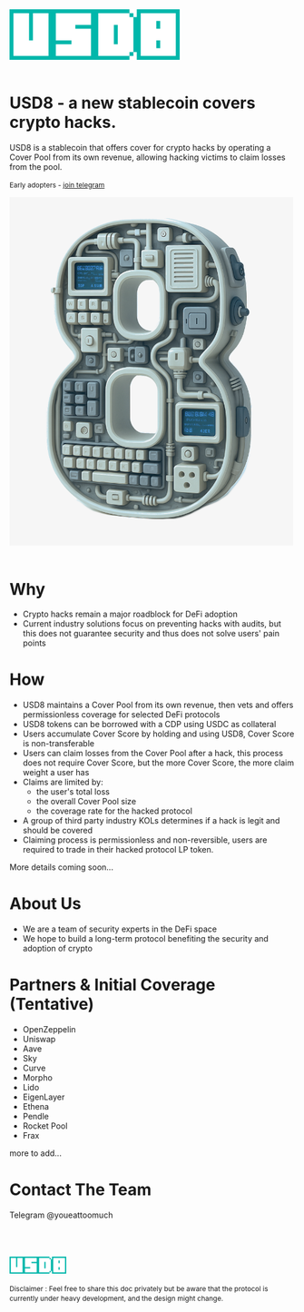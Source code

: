 <img src="./assets/logo.png" width="300px" />
<br/>
<br/> 

# USD8 - a new stablecoin covers crypto hacks.

USD8 is a stablecoin that offers cover for crypto hacks by operating a Cover Pool from its own revenue, allowing hacking victims to claim losses from the pool.

<span style="font-size:9pt">Early adopters - [join telegram](https://t.me/+sl4knzNQFE8xYmE1)</span>    

<img src="./assets/3d8.png" width="500px"/>      
<br/> 
<br/> 

# Why
- Crypto hacks remain a major roadblock for DeFi adoption
- Current industry solutions focus on preventing hacks with audits, but this does not guarantee security and thus does not solve users' pain points

# How
- USD8 maintains a Cover Pool from its own revenue, then vets and offers permissionless coverage for selected DeFi protocols
- USD8 tokens can be borrowed with a CDP using USDC as collateral
- Users accumulate Cover Score by holding and using USD8, Cover Score is non-transferable
- Users can claim losses from the Cover Pool after a hack, this process does not require Cover Score, but the more Cover Score, the more claim weight a user has
- Claims are limited by:
    - the user's total loss
    - the overall Cover Pool size
    - the coverage rate for the hacked protocol
- A group of third party industry KOLs determines if a hack is legit and should be covered
- Claiming process is permissionless and non-reversible, users are required to trade in their hacked protocol LP token. 

More details coming soon...

# About Us
- We are a team of security experts in the DeFi space
- We hope to build a long-term protocol benefiting the security and adoption of crypto

# Partners & Initial Coverage (Tentative)
- OpenZeppelin
- Uniswap
- Aave
- Sky
- Curve
- Morpho
- Lido
- EigenLayer
- Ethena
- Pendle
- Rocket Pool
- Frax

more to add...

# Contact The Team
Telegram @youeattoomuch

<br/>
<br/>
<br/>
<img src="./assets/logo.png" width="100px" />

<span style="font-size:9pt">Disclaimer : Feel free to share this doc privately but be aware that the protocol is currently under heavy development, and the design might change.</span>